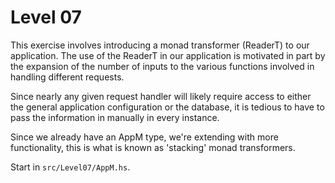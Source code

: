 # Level 07

This exercise involves introducing a monad transformer (ReaderT) to our
application. The use of the ReaderT in our application is motivated in part by
the expansion of the number of inputs to the various functions involved in
handling different requests.

Since nearly any given request handler will likely require access to either the
general application configuration or the database, it is tedious to have to pass
the information in manually in every instance.

Since we already have an AppM type, we're extending with more functionality,
this is what is known as 'stacking' monad transformers.

Start in ``src/Level07/AppM.hs``.
